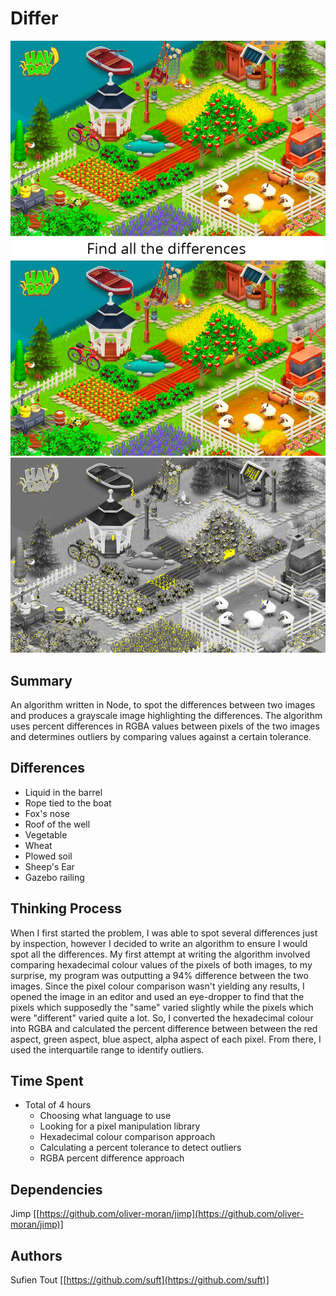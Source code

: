 # Differ
![Original](./QAtest.jpg)
![Result](./differences.jpg)

## Summary
An algorithm written in Node, to spot the differences between two images and produces a grayscale image highlighting the differences. The algorithm uses percent differences in RGBA values between pixels of the two images and determines outliers by comparing values against a certain tolerance.

## Differences
* Liquid in the barrel
* Rope tied to the boat
* Fox's nose
* Roof of the well
* Vegetable
* Wheat
* Plowed soil
* Sheep's Ear
* Gazebo railing

## Thinking Process
When I first started the problem, I was able to spot several differences just by inspection, however I decided to write an algorithm to ensure I would spot all the differences. My first attempt at writing the algorithm involved comparing hexadecimal colour values of the pixels of both images, to my surprise, my program was outputting a 94% difference between the two images. Since the pixel colour comparison wasn't yielding any results, I opened the image in an editor and used an eye-dropper to find that the pixels which supposedly the "same" varied slightly while the pixels which were "different" varied quite a lot. So, I converted the hexadecimal colour into RGBA and calculated the percent difference between between the red aspect, green aspect, blue aspect, alpha aspect of each pixel. From there, I used the interquartile range to identify outliers.

## Time Spent
* Total of 4 hours
    * Choosing what language to use
    * Looking for a pixel manipulation library
    * Hexadecimal colour comparison approach
    * Calculating a percent tolerance to detect outliers
    * RGBA percent difference approach

## Dependencies
Jimp [[https://github.com/oliver-moran/jimp](https://github.com/oliver-moran/jimp)]

## Authors
Sufien Tout [[https://github.com/suft](https://github.com/suft)]
